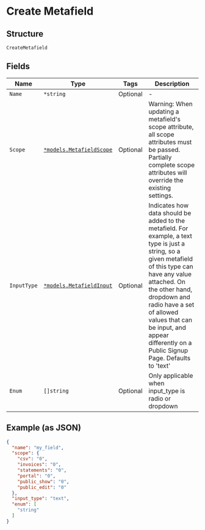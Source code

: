 
# Create Metafield

## Structure

`CreateMetafield`

## Fields

| Name | Type | Tags | Description |
|  --- | --- | --- | --- |
| `Name` | `*string` | Optional | - |
| `Scope` | [`*models.MetafieldScope`](../../doc/models/metafield-scope.md) | Optional | Warning: When updating a metafield's scope attribute, all scope attributes must be passed. Partially complete scope attributes will override the existing settings. |
| `InputType` | [`*models.MetafieldInput`](../../doc/models/metafield-input.md) | Optional | Indicates how data should be added to the metafield. For example, a text type is just a string, so a given metafield of this type can have any value attached. On the other hand, dropdown and radio have a set of allowed values that can be input, and appear differently on a Public Signup Page. Defaults to 'text' |
| `Enum` | `[]string` | Optional | Only applicable when input_type is radio or dropdown |

## Example (as JSON)

```json
{
  "name": "my_field",
  "scope": {
    "csv": "0",
    "invoices": "0",
    "statements": "0",
    "portal": "0",
    "public_show": "0",
    "public_edit": "0"
  },
  "input_type": "text",
  "enum": [
    "string"
  ]
}
```

